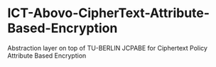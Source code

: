 # ICT-Abovo-CipherText-Attribute-Based-Encryption
Abstraction layer on top of TU-BERLIN JCPABE for Ciphertext Policy Attribute Based Encryption
